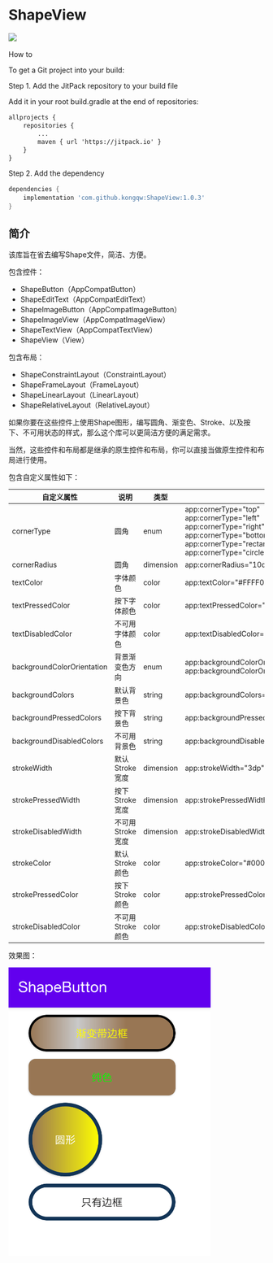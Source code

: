 # ShapeView


[![](https://jitpack.io/v/kongqw/ShapeView.svg)](https://jitpack.io/#kongqw/ShapeView)

How to

To get a Git project into your build:

Step 1. Add the JitPack repository to your build file

Add it in your root build.gradle at the end of repositories:

``` gralde
allprojects {
	repositories {
		...
		maven { url 'https://jitpack.io' }
	}
}
```

Step 2. Add the dependency

``` gradle
dependencies {
	implementation 'com.github.kongqw:ShapeView:1.0.3'
}
```

## 简介

该库旨在省去编写Shape文件，简洁、方便。 

包含控件：

- ShapeButton（AppCompatButton）
- ShapeEditText（AppCompatEditText）
- ShapeImageButton（AppCompatImageButton）
- ShapeImageView（AppCompatImageView）
- ShapeTextView（AppCompatTextView）
- ShapeView（View）

包含布局：

- ShapeConstraintLayout（ConstraintLayout）
- ShapeFrameLayout（FrameLayout）
- ShapeLinearLayout（LinearLayout）
- ShapeRelativeLayout（RelativeLayout）

如果你要在这些控件上使用Shape图形，编写圆角、渐变色、Stroke、以及按下、不可用状态的样式，那么这个库可以更简洁方便的满足需求。

当然，这些控件和布局都是继承的原生控件和布局，你可以直接当做原生控件和布局进行使用。

包含自定义属性如下：

| 自定义属性 | 说明  | 类型  | 举例  |
| ---- | ---- |  ---- | ---- |
| cornerType | 圆角 | enum | app:cornerType="top"<br/>app:cornerType="left"<br/>app:cornerType="right"<br/>app:cornerType="bottom"<br/>app:cornerType="rectangle"<br/>app:cornerType="circle" |
| cornerRadius | 圆角 | dimension | app:cornerRadius="10dp" |
| textColor | 字体颜色 | color | app:textColor="#FFFF00" |
| textPressedColor | 按下字体颜色 | color | app:textPressedColor="#ABCDEF" |
|textDisabledColor | 不可用字体颜色 | color | app:textDisabledColor="#FF0000" |
| backgroundColorOrientation | 背景渐变色方向 | enum | app:backgroundColorOrientation="horizontal"<br/>app:backgroundColorOrientation="vertical" |
| backgroundColors | 默认背景色 | string | app:backgroundColors="#987654,#00000000,#987654" |
| backgroundPressedColors | 按下背景色 | string | app:backgroundPressedColors="#00000000,#987654" |
| backgroundDisabledColors | 不可用背景色 | string | app:backgroundDisabledColors="#AAAAAA,#987654" |
| strokeWidth | 默认Stroke宽度 | dimension | app:strokeWidth="3dp" |
| strokePressedWidth | 按下Stroke宽度 | dimension | app:strokePressedWidth="10dp" |
| strokeDisabledWidth | 不可用Stroke宽度 | dimension | app:strokeDisabledWidth="3dp" |
| strokeColor | 默认Stroke颜色 | color | app:strokeColor="#000000" |
| strokePressedColor | 按下Stroke颜色 | color | app:strokePressedColor="#FF00FF" |
| strokeDisabledColor | 不可用Stroke颜色 | color | app:strokeDisabledColor="#00FF00" |


效果图：

![ShapeButton.png](imgs/ShapeButton.png)



